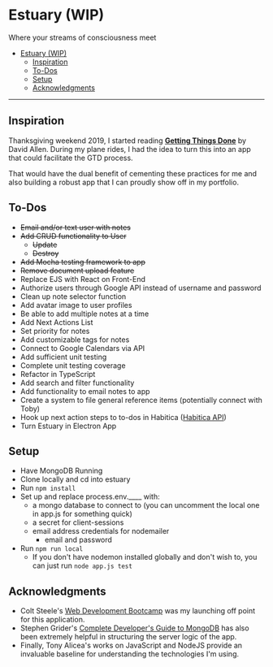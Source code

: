 # Estuary (WIP)
Where your streams of consciousness meet

- [Estuary (WIP)](#estuary-wip)
  - [Inspiration](#inspiration)
  - [To-Dos](#to-dos)
  - [Setup](#setup)
  - [Acknowledgments](#acknowledgments)

---
## Inspiration
Thanksgiving weekend 2019, I started reading 
[**Getting Things Done**](https://www.amazon.com/Getting-Things-Done-Stress-Free-Productivity/dp/0143126563) by David Allen.
During my plane rides, I had the idea to turn this into an app that could facilitate the GTD process.

That would have the dual benefit of cementing these practices for me 
and also building a robust app that I can proudly show off in my portfolio.

## To-Dos
* ~~Email and/or text user with notes~~
* ~~Add CRUD functionality to User~~
  * ~~Update~~
  * ~~Destroy~~
* ~~Add Mocha testing framework to app~~
* ~~Remove document upload feature~~
* Replace EJS with React on Front-End
* Authorize users through Google API instead of username and password
* Clean up note selector function
* Add avatar image to user profiles
* Be able to add multiple notes at a time
* Add Next Actions List
* Set priority for notes
* Add customizable tags for notes
* Connect to Google Calendars via API
* Add sufficient unit testing
* Complete unit testing coverage
* Refactor in TypeScript
* Add search and filter functionality
* Add functionality to email notes to app
* Create a system to file general reference items (potentially connect with Toby)
* Hook up next action steps to to-dos in Habitica ([Habitica API](https://habitica.com/apidoc/))
* Turn Estuary in Electron App

## Setup

* Have MongoDB Running
* Clone locally and cd into estuary
* Run `npm install`
* Set up and replace process.env.____ with:
  * a mongo database to connect to (you can uncomment the local one in app.js for something quick)
  * a secret for client-sessions
  * email address credentials for nodemailer
    * email and password
* Run `npm run local`
  * If you don't have nodemon installed globally and don't wish to, you can just run `node app.js test`

## Acknowledgments 

* Colt Steele's [Web Development Bootcamp](https://www.udemy.com/the-web-developer-bootcamp/) was my launching off point for this application.
* Stephen Grider's [Complete Developer's Guide to MongoDB](https://www.udemy.com/the-complete-developers-guide-to-mongodb/) has also been extremely helpful in structuring the server logic of the app.
* Finally, Tony Alicea's works on JavaScript and NodeJS provide an invaluable baseline for understanding the technologies I'm using.
